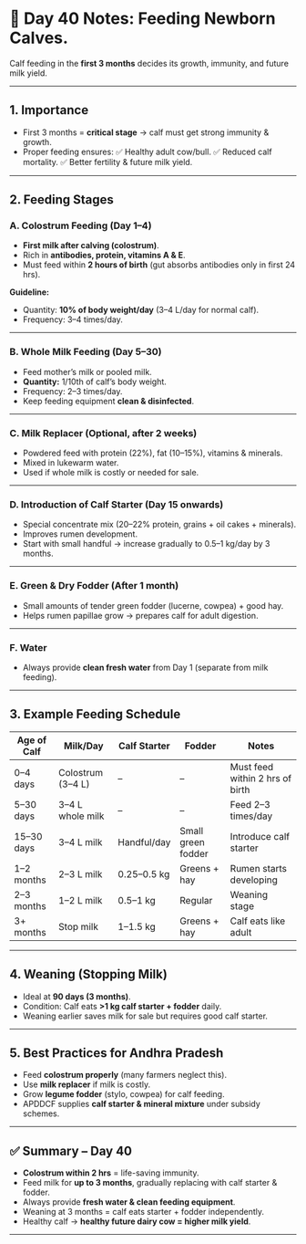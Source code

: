 <h1>🐄 Day 40 Notes: Feeding Newborn Calves.</h1>

Calf feeding in the **first 3 months** decides its growth, immunity, and future milk yield.

---


## 1. Importance

* First 3 months = **critical stage** → calf must get strong immunity & growth.
* Proper feeding ensures:
  ✅ Healthy adult cow/bull.
  ✅ Reduced calf mortality.
  ✅ Better fertility & future milk yield.

---

## 2. Feeding Stages

### **A. Colostrum Feeding (Day 1–4)**

* **First milk after calving (colostrum)**.
* Rich in **antibodies, protein, vitamins A & E**.
* Must feed within **2 hours of birth** (gut absorbs antibodies only in first 24 hrs).

**Guideline:**

* Quantity: **10% of body weight/day** (3–4 L/day for normal calf).
* Frequency: 3–4 times/day.

---

### **B. Whole Milk Feeding (Day 5–30)**

* Feed mother’s milk or pooled milk.
* **Quantity:** 1/10th of calf’s body weight.
* Frequency: 2–3 times/day.
* Keep feeding equipment **clean & disinfected**.

---

### **C. Milk Replacer (Optional, after 2 weeks)**

* Powdered feed with protein (22%), fat (10–15%), vitamins & minerals.
* Mixed in lukewarm water.
* Used if whole milk is costly or needed for sale.

---

### **D. Introduction of Calf Starter (Day 15 onwards)**

* Special concentrate mix (20–22% protein, grains + oil cakes + minerals).
* Improves rumen development.
* Start with small handful → increase gradually to 0.5–1 kg/day by 3 months.

---

### **E. Green & Dry Fodder (After 1 month)**

* Small amounts of tender green fodder (lucerne, cowpea) + good hay.
* Helps rumen papillae grow → prepares calf for adult digestion.

---

### **F. Water**

* Always provide **clean fresh water** from Day 1 (separate from milk feeding).

---

## 3. Example Feeding Schedule

| Age of Calf | Milk/Day          | Calf Starter | Fodder             | Notes                           |
| ----------- | ----------------- | ------------ | ------------------ | ------------------------------- |
| 0–4 days    | Colostrum (3–4 L) | –            | –                  | Must feed within 2 hrs of birth |
| 5–30 days   | 3–4 L whole milk  | –            | –                  | Feed 2–3 times/day              |
| 15–30 days  | 3–4 L milk        | Handful/day  | Small green fodder | Introduce calf starter          |
| 1–2 months  | 2–3 L milk        | 0.25–0.5 kg  | Greens + hay       | Rumen starts developing         |
| 2–3 months  | 1–2 L milk        | 0.5–1 kg     | Regular            | Weaning stage                   |
| 3+ months   | Stop milk         | 1–1.5 kg     | Greens + hay       | Calf eats like adult            |

---

## 4. Weaning (Stopping Milk)

* Ideal at **90 days (3 months)**.
* Condition: Calf eats **>1 kg calf starter + fodder** daily.
* Weaning earlier saves milk for sale but requires good calf starter.

---

## 5. Best Practices for Andhra Pradesh

* Feed **colostrum properly** (many farmers neglect this).
* Use **milk replacer** if milk is costly.
* Grow **legume fodder** (stylo, cowpea) for calf feeding.
* APDDCF supplies **calf starter & mineral mixture** under subsidy schemes.

---

## ✅ Summary – Day 40

* **Colostrum within 2 hrs** = life-saving immunity.
* Feed milk for **up to 3 months**, gradually replacing with calf starter & fodder.
* Always provide **fresh water & clean feeding equipment**.
* Weaning at 3 months = calf eats starter + fodder independently.
* Healthy calf → **healthy future dairy cow = higher milk yield**.

---

